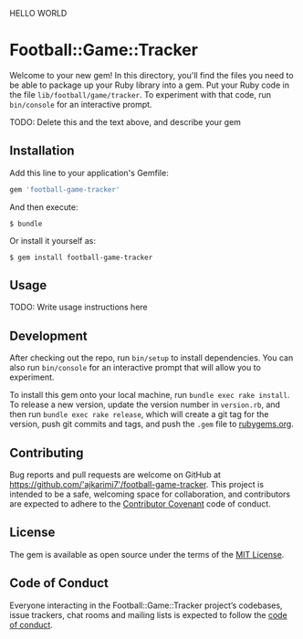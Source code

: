 HELLO WORLD

# Football::Game::Tracker

Welcome to your new gem! In this directory, you'll find the files you need to be able to package up your Ruby library into a gem. Put your Ruby code in the file `lib/football/game/tracker`. To experiment with that code, run `bin/console` for an interactive prompt.

TODO: Delete this and the text above, and describe your gem

## Installation

Add this line to your application's Gemfile:

```ruby
gem 'football-game-tracker'
```

And then execute:

    $ bundle

Or install it yourself as:

    $ gem install football-game-tracker

## Usage

TODO: Write usage instructions here

## Development

After checking out the repo, run `bin/setup` to install dependencies. You can also run `bin/console` for an interactive prompt that will allow you to experiment.

To install this gem onto your local machine, run `bundle exec rake install`. To release a new version, update the version number in `version.rb`, and then run `bundle exec rake release`, which will create a git tag for the version, push git commits and tags, and push the `.gem` file to [rubygems.org](https://rubygems.org).

## Contributing

Bug reports and pull requests are welcome on GitHub at https://github.com/'ajkarimi7'/football-game-tracker. This project is intended to be a safe, welcoming space for collaboration, and contributors are expected to adhere to the [Contributor Covenant](http://contributor-covenant.org) code of conduct.

## License

The gem is available as open source under the terms of the [MIT License](https://opensource.org/licenses/MIT).

## Code of Conduct

Everyone interacting in the Football::Game::Tracker project’s codebases, issue trackers, chat rooms and mailing lists is expected to follow the [code of conduct](https://github.com/'ajkarimi7'/football-game-tracker/blob/master/CODE_OF_CONDUCT.md).

